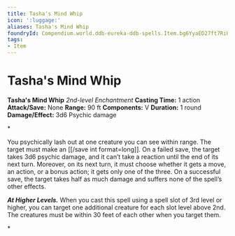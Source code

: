 ```yaml
---
title: Tasha's Mind Whip
icon: ':luggage:'
aliases: Tasha's Mind Whip
foundryId: Compendium.world.ddb-eureka-ddb-spells.Item.bg6YyaED27ft7RiU
tags:
- Item
---
```


# Tasha's Mind Whip

**Tasha's Mind Whip**
_2nd-level Enchantment_
**Casting Time:** 1 action
**Attack/Save:** None
**Range:** 90 ft
**Components:** V
**Duration:** 1 round
**Damage/Effect:** 3d6 Psychic damage

*<p>You psychically lash out at one creature you can see within range. The target must make an [[/save int format=long]]. On a failed save, the target takes 3d6 psychic damage, and it can’t take a reaction until the end of its next turn. Moreover, on its next turn, it must choose whether it gets a move, an action, or a bonus action; it gets only one of the three. On a successful save, the target takes half as much damage and suffers none of the spell’s other effects.

*****At Higher Levels.***** When you cast this spell using a spell slot of 3rd level or higher, you can target one additional creature for each slot level above 2nd. The creatures must be within 30 feet of each other when you target them.</p>*